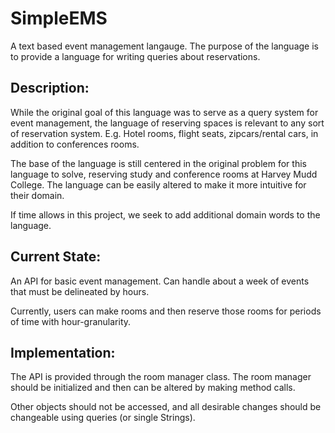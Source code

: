 # SimpleEMS
A text based event management langauge.
The purpose of the language is to provide a language for writing queries about reservations.

## Description:
While the original goal of this language was to serve as a query system for event management, the language of reserving spaces is relevant to any sort of reservation system. E.g. Hotel rooms, flight seats, zipcars/rental cars, in addition to conferences rooms.

The base of the language is still centered in the original problem for this language to solve, reserving study and conference rooms at Harvey Mudd College. The language can be easily altered to make it more intuitive for their domain.

If time allows in this project, we seek to add additional domain words to the language.

## Current State: 
An API for basic event management. 
Can handle about a week of events that must be delineated by hours.

Currently, users can make rooms and then reserve those rooms for periods of time with hour-granularity. 

## Implementation:
The API is provided through the room manager class.
The room manager should be initialized and then can be altered by making method calls.

Other objects should not be accessed, and all desirable changes should be changeable using queries (or single Strings).
